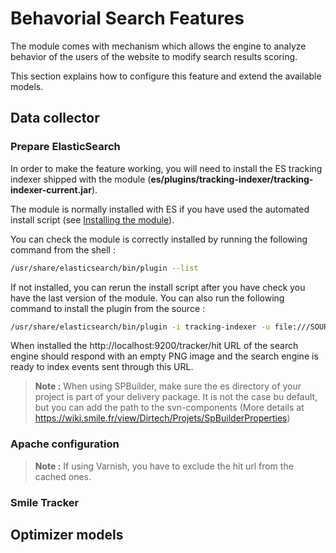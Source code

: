 Behavorial Search Features
==========================

The module comes with mechanism which allows the engine to analyze behavior of the users of the website to modify search results scoring.

This section explains how to configure this feature and extend the available models.

Data collector
--------------

### Prepare ElasticSearch

In order to make the feature working, you will need to install the ES tracking indexer shipped with the module (**es/plugins/tracking-indexer/tracking-indexer-current.jar**).

The module is normally installed with ES if you have used the automated install script (see [Installing the module](install.md)). 

You can check the module is correctly installed by running the following command from the shell :

```bash
/usr/share/elasticsearch/bin/plugin --list
```

If not installed, you can rerun the install script after you have check you have the last version of the module.
You can also run the following command to install the plugin from the source :

```bash
/usr/share/elasticsearch/bin/plugin -i tracking-indexer -u file:///SOURCE_ROOT/es/tracking-indexer/tracking-indexer-current.jar
```

When installed the http://localhost:9200/tracker/hit URL of the search engine should respond with an empty PNG image and the search engine is ready to index events sent through this URL.

> **Note :** 
> When using SPBuilder, make sure the es directory of your project is part of your delivery package. It is not the case bu default, but you can add the path to the svn-components (More details at https://wiki.smile.fr/view/Dirtech/Projets/SpBuilderProperties)

### Apache configuration

> **Note :**
> If using Varnish, you have to exclude the hit url from the cached ones.

### Smile Tracker



Optimizer models
----------------